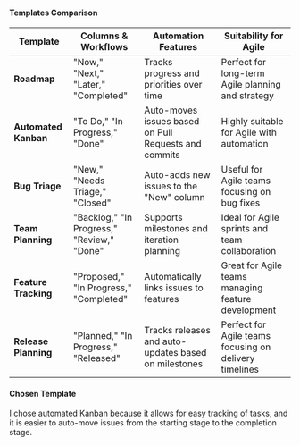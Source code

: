 #### Templates Comparison

| **Template**         | **Columns & Workflows**                     | **Automation Features**                          | **Suitability for Agile**                       |
|-----------------------|---------------------------------------------|-------------------------------------------------|------------------------------------------------|
| **Roadmap**           | "Now," "Next," "Later," "Completed"        | Tracks progress and priorities over time        | Perfect for long-term Agile planning and strategy |
| **Automated Kanban**  | "To Do," "In Progress," "Done"             | Auto-moves issues based on Pull Requests and commits      | Highly suitable for Agile with automation      |
| **Bug Triage**        | "New," "Needs Triage," "Closed"            | Auto-adds new issues to the "New" column        | Useful for Agile teams focusing on bug fixes   |
| **Team Planning**     | "Backlog," "In Progress," "Review," "Done" | Supports milestones and iteration planning      | Ideal for Agile sprints and team collaboration |
| **Feature Tracking**  | "Proposed," "In Progress," "Completed"     | Automatically links issues to features          | Great for Agile teams managing feature development |
| **Release Planning**  | "Planned," "In Progress," "Released"       | Tracks releases and auto-updates based on milestones | Perfect for Agile teams focusing on delivery timelines |


#### Chosen Template
I chose automated Kanban because it allows for easy tracking of tasks, and it is easier to auto-move issues from the starting stage to the completion stage.
